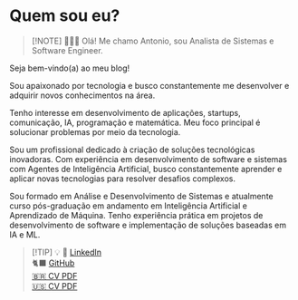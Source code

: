 # Quem sou eu?

> [!NOTE] 🧑🏽‍💻
> Olá! Me chamo Antonio, sou Analista de Sistemas e Software Engineer.

Seja bem-vindo(a) ao meu blog!

Sou apaixonado por tecnologia e busco constantemente me desenvolver e adquirir novos conhecimentos na área.

Tenho interesse em desenvolvimento de aplicações, startups, comunicação, IA, programação e matemática. Meu foco principal é solucionar problemas por meio da tecnologia.

Sou um profissional dedicado à criação de soluções tecnológicas inovadoras. Com experiência em desenvolvimento de software e sistemas com Agentes de Inteligência Artificial, busco constantemente aprender e aplicar novas tecnologias para resolver desafios complexos.

Sou formado em Análise e Desenvolvimento de Sistemas e atualmente curso pós-graduação em andamento em Inteligência Artificial e Aprendizado de Máquina. Tenho experiência prática em projetos de desenvolvimento de software e implementação de soluções baseadas em IA e ML.

> [!TIP] 💡
> 💼 [LinkedIn](https://www.linkedin.com/in/machadoah/) </br>
> 🐈‍⬛ [GitHub](https://github.com/machadoah/) </br>
> [🇧🇷 CV PDF](https://github.com/machadoah/cv/blob/main/cv_antonio_ptBR.pdf) </br>
> [🇺🇸 CV PDF](https://github.com/machadoah/cv/blob/main/cv_antonio_enUS.pdf) </br>
